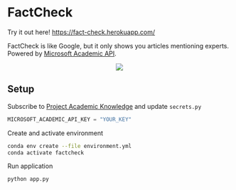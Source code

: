 # FactCheck

Try it out here! https://fact-check.herokuapp.com/

FactCheck is like Google, but it only shows you articles mentioning experts. Powered by [Microsoft Academic API](https://www.microsoft.com/en-us/research/project/academic-knowledge/).

<p align="center">
  <img src="https://i.imgur.com/ki9yUkV.gif">
</p>

## Setup

Subscribe to [Project Academic Knowledge](https://msr-apis.portal.azure-api.net/products/project-academic-knowledge) and update `secrets.py`
```python
MICROSOFT_ACADEMIC_API_KEY = "YOUR_KEY"
```

Create and activate environment
```bash
conda env create --file environment.yml
conda activate factcheck
```

Run application
```bash
python app.py
```
